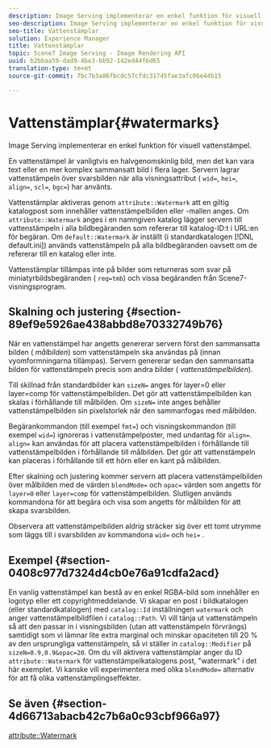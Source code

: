```yaml
---
description: Image Serving implementerar en enkel funktion för visuell vattenstämpel.
seo-description: Image Serving implementerar en enkel funktion för visuell vattenstämpel.
seo-title: Vattenstämplar
solution: Experience Manager
title: Vattenstämplar
topic: Scene7 Image Serving - Image Rendering API
uuid: b2bbaa59-dad9-4be3-bb92-142ed44f6d65
translation-type: tm+mt
source-git-commit: 7bc7b3a86fbcdc57cfdc31745fae3afc06e44b15

---
```



# Vattenstämplar{#watermarks}

Image Serving implementerar en enkel funktion för visuell vattenstämpel.

En vattenstämpel är vanligtvis en halvgenomskinlig bild, men det kan vara text eller en mer komplex sammansatt bild i flera lager. Servern lagrar vattenstämpeln över svarsbilden när alla visningsattribut ( `wid=`, `hei=`, `align=`, `scl=`, `bgc=`) har använts.

Vattenstämplar aktiveras genom `attribute::Watermark` att en giltig katalogpost som innehåller vattenstämpelbilden eller -mallen anges. Om `attribute::Watermark` anges i en namngiven katalog lägger servern till vattenstämpeln i alla bildbegäranden som refererar till katalog-ID:t i URL:en för begäran. Om `default::Watermark` är inställt (i standardkatalogen [!DNL default.ini]) används vattenstämpeln på alla bildbegäranden oavsett om de refererar till en katalog eller inte.

Vattenstämplar tillämpas inte på bilder som returneras som svar på miniatyrbildsbegäranden ( `req=tmb`) och vissa begäranden från Scene7-visningsprogram.

## Skalning och justering {#section-89ef9e5926ae438abbd8e70332749b76}

När en vattenstämpel har angetts genererar servern först den sammansatta bilden ( *målbilden*) som vattenstämpeln ska användas på (innan vyomformningarna tillämpas). Servern genererar sedan den sammansatta bilden för vattenstämpeln precis som andra bilder ( *vattenstämpelbilden*).

Till skillnad från standardbilder kan `sizeN=` anges för layer=0 eller layer=comp för vattenstämpelbilden. Det gör att vattenstämpelbilden kan skalas i förhållande till målbilden. Om `sizeN=` inte anges behåller vattenstämpelbilden sin pixelstorlek när den sammanfogas med målbilden.

Begärankommandon (till exempel `fmt=`) och visningskommandon (till exempel `wid=`) ignoreras i vattenstämpelposter, med undantag för `align=`. `align=` kan användas för att placera vattenstämpelbilden i förhållande till vattenstämpelbilden i förhållande till målbilden. Det gör att vattenstämpeln kan placeras i förhållande till ett hörn eller en kant på målbilden.

Efter skalning och justering kommer servern att placera vattenstämpelbilden över målbilden med de värden `blendMode=` och `opac=` värden som angetts för `layer=0` eller `layer=comp` för vattenstämpelbilden. Slutligen används kommandona för att begära och visa som angetts för målbilden för att skapa svarsbilden.

Observera att vattenstämpelbilden aldrig sträcker sig över ett tomt utrymme som läggs till i svarsbilden av kommandona `wid=` och `hei=` .

## Exempel {#section-0408c977d7324d4cb0e76a91cdfa2acd}

En vanlig vattenstämpel kan bestå av en enkel RGBA-bild som innehåller en logotyp eller ett copyrightmeddelande. Vi skapar en post i bildkatalogen (eller standardkatalogen) med `catalog::Id` inställningen `watermark` och anger vattenstämpelbildfilen i `catalog::Path`. Vi vill tänja ut vattenstämpeln så att den passar in i visningsbilden (utan att vattenstämpeln förvrängs) samtidigt som vi lämnar lite extra marginal och minskar opaciteten till 20 % av den ursprungliga vattenstämpeln, så vi ställer in `catalog::Modifier` på `sizeN=0.9,0.9&opac=20`. Om du vill aktivera vattenstämplar anger du ID `attribute::Watermark` för vattenstämpelkatalogens post, &quot;watermark&quot; i det här exemplet. Vi kanske vill experimentera med olika `blendMode=` alternativ för att få olika vattenstämplingseffekter.

## Se även {#section-4d66713abacb42c7b6a0c93cbf966a97}

[attribute::Watermark](../../../../../is-api/image-catalog/image-serving-api-ref/c-image-catalog-reference/c-attributes-reference/r-watermark.md#reference-942b50acb2dd43a5ae498dc41ea9ac9b)
